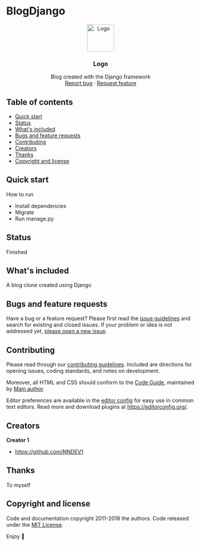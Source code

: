 # BlogDjango
<p align="center">
  <a href="https://example.com/">
    <img src="https://via.placeholder.com/72" alt="Logo" width=72 height=72>
  </a>

  <h3 align="center">Logo</h3>

  <p align="center">
    Blog created with the Django framework
    <br>
    <a href="https://BlogDjango/issues/new?template=bug.md">Report bug</a>
    ·
    <a href="https://BlogDjango/issues/new?template=feature.md&labels=feature">Request feature</a>
  </p>
</p>


## Table of contents

- [Quick start](#quick-start)
- [Status](#status)
- [What's included](#whats-included)
- [Bugs and feature requests](#bugs-and-feature-requests)
- [Contributing](#contributing)
- [Creators](#creators)
- [Thanks](#thanks)
- [Copyright and license](#copyright-and-license)


## Quick start

How to run

- Install dependencies
- Migrate
- Run manage.py

## Status

Finished

## What's included

A blog clone created using Django

## Bugs and feature requests

Have a bug or a feature request? Please first read the [issue guidelines](https://BlogDjango/blob/master/CONTRIBUTING.md) and search for existing and closed issues. If your problem or idea is not addressed yet, [please open a new issue](https://BlogDjango/issues/new).

## Contributing

Please read through our [contributing guidelines](https://BlogDjango/blob/master/CONTRIBUTING.md). Included are directions for opening issues, coding standards, and notes on development.

Moreover, all HTML and CSS should conform to the [Code Guide](https://github.com/mdo/code-guide), maintained by [Main author](https://github.com/NNDEV1).

Editor preferences are available in the [editor config](https://BlogDjango/blob/master/.editorconfig) for easy use in common text editors. Read more and download plugins at <https://editorconfig.org/>.

## Creators

**Creator 1**

- <https://github.com/NNDEV1>

## Thanks

To myself

## Copyright and license

Code and documentation copyright 2011-2018 the authors. Code released under the [MIT License](https://BlogDjango/blob/master/LICENSE).

Enjoy :metal:

